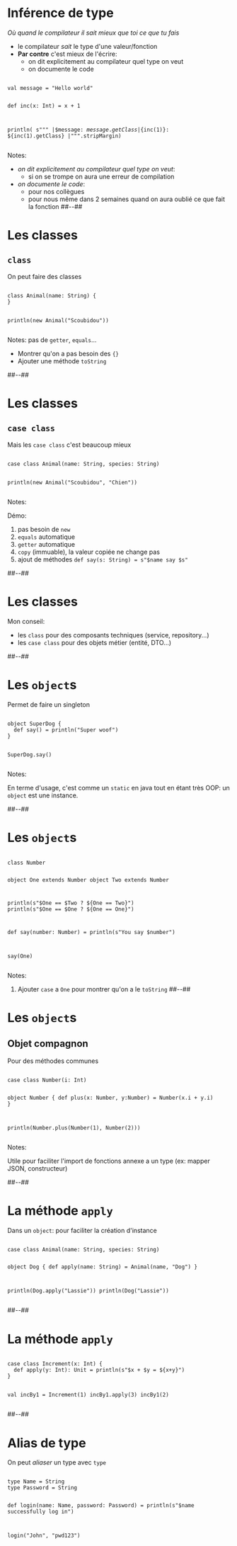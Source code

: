 <!-- .slide: class="sfeir-bg-white-1 with-code-dark big-code" -->

# Inférence de type

_Où quand le compilateur il sait mieux que toi ce que tu fais_

- le compilateur _sait_ le type d'une valeur/fonction
- **Par contre** c'est mieux de l'écrire:
  - on dit explicitement au compilateur quel type on veut
  - on documente le code

<div data-scalafiddle data-layout="h50"><pre><code data-trim data-noescape class="scala">
val message = "Hello world"

def inc(x: Int) = x + 1

println(
s"""
|$message: ${message.getClass}
|${inc(1)}: ${inc(1).getClass}
|""".stripMargin)
</code></pre></div>

Notes:

- _on dit explicitement au compilateur quel type on veut_:
  - si on se trompe on aura une erreur de compilation
- _on documente le code_:
  - pour nos collègues
  - pour nous même dans 2 semaines quand on aura oublié ce que fait la fonction
    ##--##

<!-- .slide: class="sfeir-bg-white-1 with-code-dark big-code" -->

# Les classes

## `class`

On peut faire des classes

<div data-scalafiddle data-layout="h50"><pre><code data-trim data-noescape class="scala">
class Animal(name: String) {
}

println(new Animal("Scoubidou"))
</code></pre></div>

Notes:
pas de `getter`, `equals`...

- Montrer qu'on a pas besoin des `{}`
- Ajouter une méthode `toString`

##--##

<!-- .slide: class="sfeir-bg-white-1 with-code-dark big-code" -->

# Les classes

## `case class`

Mais les `case class` c'est beaucoup mieux

<div data-scalafiddle data-layout="h50"><pre><code data-trim data-noescape class="scala">
case class Animal(name: String, species: String)

println(new Animal("Scoubidou", "Chien"))
</code></pre></div>

Notes:

Démo:

1. pas besoin de `new`
2. `equals` automatique
3. `getter` automatique
4. `copy` (immuable), la valeur copiée ne change pas
5. ajout de méthodes `def say(s: String) = s"$name say $s"`

##--##

<!-- .slide: class="sfeir-bg-white-1 with-code-dark big-code" -->

# Les classes

Mon conseil:

- les `class` pour des composants techniques (service, repository...)
- les `case class` pour des objets métier (entité, DTO...)

##--##

<!-- .slide: class="sfeir-bg-white-1 with-code-dark big-code" -->

# Les `object`s

Permet de faire un singleton

<div data-scalafiddle data-layout="h50"><pre><code data-trim data-noescape class="scala">
object SuperDog {
  def say() = println("Super woof")
}

SuperDog.say()
</code></pre></div>

Notes:

En terme d'usage, c'est comme un `static` en java tout en étant très OOP: un `object` est une instance.

##--##

<!-- .slide: class="sfeir-bg-white-1 with-code-dark big-code" -->

# Les `object`s

<div data-scalafiddle data-layout="h50"><pre><code data-trim data-noescape class="scala">
class Number

object One extends Number
object Two extends Number

println(s"$One == $Two ? ${One == Two}")
println(s"$One == $One ? ${One == One}")

def say(number: Number) = println(s"You say $number")

say(One)
</code></pre></div>

Notes:

1. Ajouter `case` a `One` pour montrer qu'on a le `toString`
##--##

<!-- .slide: class="sfeir-bg-white-1 with-code-dark big-code" -->

# Les `object`s

## Objet compagnon

Pour des méthodes communes

<div data-scalafiddle data-layout="h50"><pre><code data-trim data-noescape class="scala">
case class Number(i: Int)

object Number {
  def plus(x: Number, y:Number) = Number(x.i + y.i)
}

println(Number.plus(Number(1), Number(2)))
</code></pre></div>

Notes:

Utile pour faciliter l'import de fonctions annexe a un type (ex: mapper JSON, constructeur)

##--##

<!-- .slide: class="sfeir-bg-white-1 with-code-dark big-code" -->

# La méthode `apply`

Dans un `object`: pour faciliter la création d'instance

<div data-scalafiddle data-layout="h50"><pre><code data-trim data-noescape class="scala">
case class Animal(name: String, species: String)

object Dog {
    def apply(name: String) = Animal(name, "Dog")
}

println(Dog.apply("Lassie"))
println(Dog("Lassie"))
</code></pre></div>

##--##

<!-- .slide: class="sfeir-bg-white-1 with-code big-code" -->

# La méthode `apply`

<div data-scalafiddle data-layout="h50"><pre><code data-trim data-noescape class="scala">
case class Increment(x: Int) {
  def apply(y: Int): Unit = println(s"$x + $y = ${x+y}")
}

val incBy1 = Increment(1)
incBy1.apply(3)
incBy1(2)
</code></pre></div>

##--##

<!-- .slide: class="sfeir-bg-white-1 with-code-dark big-code" -->

# Alias de type

On peut _aliaser_ un type avec `type`

<div data-scalafiddle data-layout="h50"><pre><code data-trim data-noescape class="scala">
type Name = String
type Password = String

def login(name: Name, password: Password) = println(s"\$name successfully log in")

login("John", "pwd123")
</code></pre></div>
